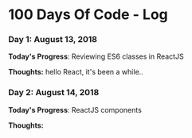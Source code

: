 # 100 Days Of Code - Log

### Day 1: August 13, 2018

**Today's Progress**: Reviewing ES6 classes in ReactJS

**Thoughts:** hello React, it's been a while.. 


### Day 2: August 14, 2018

**Today's Progress**: ReactJS components

**Thoughts:** 
